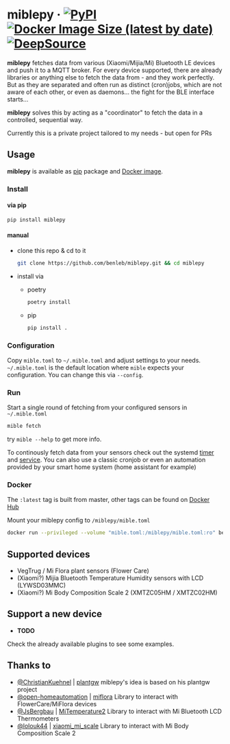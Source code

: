 # miblepy · [![PyPI](https://img.shields.io/pypi/v/miblepy)](https://pypi.org/project/miblepy/) [![Docker Image Size (latest by date)](https://img.shields.io/docker/image-size/benleb/miblepy?sort=date)](https://hub.docker.com/r/benleb/miblepy) [![DeepSource](https://static.deepsource.io/deepsource-badge-light-mini.svg)](https://deepsource.io/gh/benleb/miblepy/?ref=repository-badge)

<!-- 
[![PyPI - Downloads](https://img.shields.io/pypi/dm/miblepy)](https://pypi.org/project/miblepy/)
[![PyPI - Python Version](https://img.shields.io/pypi/pyversions/miblepy)](https://pypi.org/project/miblepy/)
[![PyPI](https://img.shields.io/pypi/v/miblepy)](https://pypi.org/project/miblepy/)

[![Docker Image Size (latest by date)](https://img.shields.io/docker/image-size/benleb/miblepy?sort=date)](https://hub.docker.com/r/benleb/miblepy)
[![Docker Automated build](https://img.shields.io/docker/automated/benleb/miblepy)](https://hub.docker.com/r/benleb/miblepy)
[![Docker Build Status](https://img.shields.io/docker/build/benleb/miblepy)](https://hub.docker.com/r/benleb/miblepy)
[![Docker Pulls](https://img.shields.io/docker/pulls/benleb/miblepy)](https://hub.docker.com/r/benleb/miblepy)

[![DeepSource](https://static.deepsource.io/deepsource-badge-light-mini.svg)](https://deepsource.io/gh/benleb/miblepy/?ref=repository-badge) -->

**miblepy** fetches data from various (Xiaomi/Mijia/Mi) Bluetooth LE devices and push it to a MQTT broker. For every device supported, there are already libraries or anything else to fetch the data from - and they work perfectly. But as they are separated and often run as distinct (cron)jobs, which are not aware of each other, or even as daemons... the fight for the BLE interface starts...  

**miblepy** solves this by acting as a "coordinator" to fetch the data in a controlled, sequential way.

Currently this is a private project tailored to my needs - but open for PRs

## Usage

**miblepy** is available as [pip](#via-pip) package and [Docker image](#docker).

### Install

#### via pip

```bash
pip install miblepy
```

#### manual

* clone this repo & cd to it  

  ```bash
  git clone https://github.com/benleb/miblepy.git && cd miblepy
  ```

* install via
  * poetry

    ```bash
    poetry install
    ```

  * pip

    ```bash
    pip install .
    ```

### Configuration

Copy `mible.toml` to `~/.mible.toml` and adjust settings to your needs. `~/.mible.toml` is the default location where `mible` expects your configuration. You can change this via `--config`.

### Run

Start a single round of fetching from your configured sensors in `~/.mible.toml`

```bash
mible fetch
```

try `mible --help` to get more info.

To continously fetch data from your sensors check out the systemd [timer](https://github.com/benleb/miblepy/blob/master/miblepy.timer) and [service](https://github.com/benleb/miblepy/blob/master/miblepy.service). You can also use a classic cronjob or even an automation provided by your smart home system (home assistant for example)

### Docker

The `:latest` tag is built from master, other tags can be found on [Docker Hub](https://hub.docker.com/r/benleb/miblepy)

Mount your miblepy config to `/miblepy/mible.toml`

```bash
docker run --privileged --volume "mible.toml:/miblepy/mible.toml:ro" benleb/miblepy
```

## Supported devices

* VegTrug / Mi Flora plant sensors (Flower Care)
* (Xiaomi?) Mijia Bluetooth Temperature Humidity sensors with LCD (LYWSD03MMC)
* (Xiaomi?) Mi Body Composition Scale 2 (XMTZC05HM / XMTZC02HM)

## Support a new device

* **TODO**

Check the already available plugins to see some examples.

## Thanks to

* [@ChristianKuehnel](https://github.com/ChristianKuehnel) | [plantgw](https://github.com/ChristianKuehnel/plantgateway)
miblepy's idea is based on his plantgw project
* [@open-homeautomation](https://github.com/open-homeautomation) | [miflora](https://github.com/open-homeautomation/miflora)
Library to interact with FlowerCare/MiFlora devices
* [@JsBergbau](https://github.com/JsBergbau) | [MiTemperature2](https://github.com/JsBergbau/MiTemperature2)
Library to interact with Mi Bluetooth LCD Thermometers
* [@lolouk44](https://github.com/lolouk44) | [xiaomi_mi_scale](https://github.com/lolouk44/xiaomi_mi_scale)
Library to interact with Mi Body Composition Scale 2
